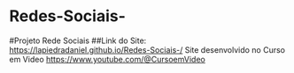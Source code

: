 # Redes-Sociais-

#Projeto Rede Sociais
##Link do Site: https://lapiedradaniel.github.io/Redes-Sociais-/
Site desenvolvido no Curso em Video https://www.youtube.com/@CursoemVideo
